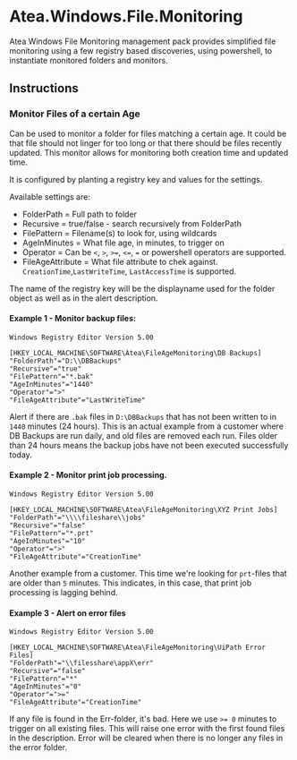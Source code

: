 # Atea.Windows.File.Monitoring

Atea Windows File Monitoring management pack provides simplified file monitoring using a few registry based discoveries, using powershell, to instantiate monitored folders and monitors. 

## Instructions

### Monitor Files of a certain Age

Can be used to monitor a folder for files matching a certain age. It could be that file should not linger for too long or that there should be files recently updated. This monitor allows for monitoring both creation time and updated time. 

It is configured by planting a registry key and values for the settings.

Available settings are:
- FolderPath = Full path to folder
- Recursive = true/false - search recursively from FolderPath
- FilePattern = Filename(s) to look for, using wildcards
- AgeInMinutes = What file age, in minutes, to trigger on
- Operator = Can be `<`, `>`, `>=`, `<=`, `=` or powershell operators are supported.
- FileAgeAttribute = What file attribute to chek against. `CreationTime`,`LastWriteTime`, `LastAccessTime` is supported.

The name of the registry key will be the displayname used for the folder object as well as in the alert description. 

#### Example 1 - Monitor backup files:
```reg
Windows Registry Editor Version 5.00

[HKEY_LOCAL_MACHINE\SOFTWARE\Atea\FileAgeMonitoring\DB Backups]
"FolderPath"="D:\\DBBackups"
"Recursive"="true"
"FilePattern"="*.bak"
"AgeInMinutes"="1440"
"Operator"=">"
"FileAgeAttribute"="LastWriteTime"
```
Alert if there are `.bak` files in `D:\DBBackups` that has not been written to in `1440` minutes (24 hours). This is an actual example from a customer where DB Backups are run daily, and old files are removed each run. Files older than 24 hours means the backup jobs have not been executed successfully today. 

#### Example 2 - Monitor print job processing. 

```reg
Windows Registry Editor Version 5.00

[HKEY_LOCAL_MACHINE\SOFTWARE\Atea\FileAgeMonitoring\XYZ Print Jobs]
"FolderPath"="\\\\fileshare\\jobs"
"Recursive"="false"
"FilePattern"="*.prt"
"AgeInMinutes"="10"
"Operator"=">"
"FileAgeAttribute"="CreationTime"
```
Another example from a customer. This time we're looking for `prt`-files that are older than `5` minutes. This indicates, in this case, that print job processing is lagging behind. 

#### Example 3 - Alert on error files

```reg
Windows Registry Editor Version 5.00

[HKEY_LOCAL_MACHINE\SOFTWARE\Atea\FileAgeMonitoring\UiPath Error Files]
"FolderPath"="\\filesshare\appX\err"
"Recursive"="false"
"FilePattern"="*"
"AgeInMinutes"="0"
"Operator"=">="
"FileAgeAttribute"="CreationTime"
```

If any file is found in the Err-folder, it's bad. Here we use `>= 0` minutes to trigger on all existing files. This will raise one error with the first found files in the description. Error will be cleared when there is no longer any files in the error folder. 